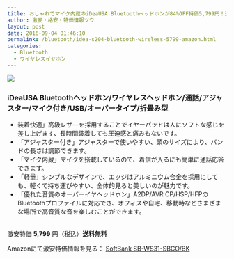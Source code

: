 ```yaml
---
title: おしゃれでマイク内蔵のiDeaUSA Bluetoothヘッドホンが84%OFF特価5,799円！送料無料！
author: 激安・格安・特価情報ツウ
layout: post
date: 2016-09-04 01:46:10
permalink: /bluetooth/idea-s204-bluetooth-wireless-5799-amazon.html
categories:
  - Bluetooth
  - ワイヤレスイヤホン
---
```


<div class="img-bg2 img_L">
<a href="https://www.amazon.co.jp/gp/product/B01HRH7HR2/ref=as_li_qf_sp_asin_il?ie=UTF8&camp=247&creative=1211&creativeASIN=B01HRH7HR2&linkCode=as2&tag=tokkajohotsu-22" target="_blank"><img border="0" src="//ws-fe.amazon-adsystem.com/widgets/q?_encoding=UTF8&ASIN=B01HRH7HR2&Format=_SL250_&ID=AsinImage&MarketPlace=JP&ServiceVersion=20070822&WS=1&tag=tokkajohotsu-22" ></a><img src="//ir-jp.amazon-adsystem.com/e/ir?t=tokkajohotsu-22&l=as2&o=9&a=B01HRH7HR2" width="1" height="1" border="0" alt="" style="border:none !important; margin:0px !important;" />
</div>

### iDeaUSA Bluetoothヘッドホン/ワイヤレスヘッドホン/通話/アジャスター/マイク付き/USB/オーバータイプ/折畳み型
<!--more-->

* 装着快適」高級レザ―を採用することでイヤーパッドは人にソフトな感じを差し上げます、長時間装着しても圧迫感と痛みもないです。
* 「アジャスター付き」アジャスターで使いやすい、頭のサイズにより、バンドの長さは調節できます。
* 「マイク内蔵」マイクを搭載しているので、着信が入るにも簡単に通話応答できます。
* 「軽量」シンプルなデザインで、エッジはアルミニウム合金を採用にしても、軽くて持ち運びやすい、全体的見ると美しいのが魅力です。
* 「優れた音質のオーバーイヤヘッドホン」A2DP/AVR CP/HSP/HFPのBluetoothプロファイルに対応でき、オフィスや自宅、移動時などさまざまな場所で高音質な音を楽しむことができます。

<br clear="all" />激安特価 <span class="tokka-price"><strong>5,799</strong></span> 円（税込）**送料無料**

Amazonにて激安特価情報を見る： <span class="fs150p"><a href="https://www.amazon.co.jp/gp/product/B01HRH7HR2/ref=as_li_qf_sp_asin_il?ie=UTF8&camp=247&creative=1211&creativeASIN=B01HRH7HR2&linkCode=as2&tag=tokkajohotsu-22" target="_blank">SoftBank SB-WS31-SBCO/BK</a></span>
